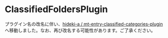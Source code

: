 # ClassifiedFoldersPlugin

プラグイン名の改名に伴い、[hideki-a / mt-entry-classified-categories-plugin](https://github.com/hideki-a/mt-entry-classified-categories-plugin)へ移動しました。なお、再び改名する可能性があります。ご了承ください。